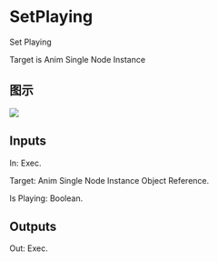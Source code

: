 # SetPlaying

Set Playing

Target is Anim Single Node Instance

## 图示

![]($-20221218-17504814.png)

## Inputs

In: Exec.

Target: Anim Single Node Instance Object Reference.

Is Playing: Boolean.  

## Outputs

Out: Exec.

